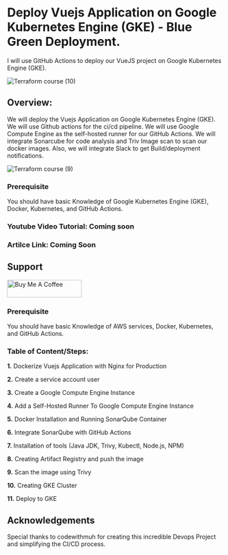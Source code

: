 # Deploy Vuejs Application on Google Kubernetes Engine (GKE) - Blue Green Deployment.
I will use GitHub Actions to deploy our VueJS project on Google Kubernetes Engine (GKE).

![Terraform course (10)](https://github.com/codewithmuh/crbn_frontend/assets/51082957/2cd7c40e-2c19-485b-b7eb-3ade6f211cc6)


## Overview:

We will deploy the Vuejs Application on Google Kubernetes Engine (GKE). We will use Github actions for the ci/cd pipeline. We will use Google Compute Engine as the self-hosted runner for our GitHub Actions. We will integrate Sonarcube for code analysis and Triv Image scan to scan our docker images. Also, we will integrate Slack to get Build/deployment notifications.

![Terraform course (9)](https://github.com/codewithmuh/crbn_frontend/assets/51082957/73f3decc-7547-400e-97a6-1ac8c9f42a18)
### Prerequisite
You should have basic Knowledge of Google Kubernetes Engine (GKE), Docker, Kubernetes, and GitHub Actions.

### Youtube Video Tutorial: Coming soon

### Artilce Link: Coming Soon
## Support
<a href="https://www.buymeacoffee.com/codewithmuh" target="_blank"><img src="https://cdn.buymeacoffee.com/buttons/default-yellow.png" alt="Buy Me A Coffee" height="41" width="174"></a>

### Prerequisite
You should have basic Knowledge of AWS services, Docker, Kubernetes, and GitHub Actions.

### Table of Content/Steps:

**1.** Dockerize Vuejs Application with Nginx for Production

**2.** Create a service account user 

**3.** Create a Google Compute Engine Instance

**4.** Add a Self-Hosted Runner To Google Compute Engine Instance
   
**5.** Docker Installation and Running SonarQube Container

**6.** Integrate SonarQube with GitHub Actions

**7.** Installation of tools (Java JDK, Trivy, Kubectl, Node.js, NPM)

**8.** Creating Artifact Registry and push the image

**9.** Scan the image using Trivy

**10.** Creating GKE Cluster

**11.** Deploy to GKE 




## Acknowledgements
Special thanks to codewithmuh for creating this incredible Devops Project and simplifying the CI/CD process.












